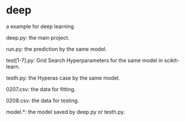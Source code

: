 # deep
a example for deep learning

deep.py: the main project.

run.py:  the prediction by the same model.

test[1-7].py: Grid Search Hyperparameters for the same model in scikit-learn.

testh.py: the Hyperas case by the same model.

0207.csv: the data for fitting.

0208.csv: the data for testing.

model.*: the model saved by deep.py or testh.py.
